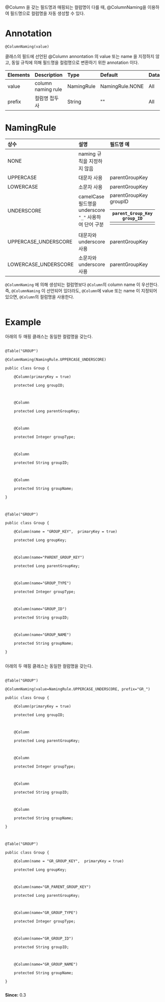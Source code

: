 @Column 을 갖는 필드명과 매핑되는 컬럼명이 다를 때, @ColumnNaming을 이용하여 필드명으로 컬럼명을 자동 생성할 수 있다.

# Annotation #

```
@ColumnNaming(value)
```

클래스의 필드에 선언된 @Column annontation 의 value 또는 name 을 지정하지 않고, 동일 규칙에 의해 필드명을 컬럼명으로 변환하기 위한 annotation 이다.

| Elements | Description | Type | Default | Database |
|:---------|:------------|:-----|:--------|:---------|
| value    | column naming rule | NamingRule | NamingRule.NONE | All      |
| prefix   | 컬럼명 접두사 | String | ""      | All      |

# NamingRule #

| 상수 | 설명 | 필드명 예 | 생성 컬럼명 |
|:-------|:-------|:--------------|:-----------------|
| NONE   | naming 규칙을 지정하지 않음 |               |                  |
| UPPERCASE | 대문자 사용 | parentGroupKey | PARENTGROUPKEY   |
| LOWERCASE | 소문자 사용 | parentGroupKey | parentgroupkey   |
| UNDERSCORE | camelCase 필드명을 underscore `"_"` 사용하여 단어 구분 | parentGroupKey<br>groupID <table><thead><th> <code>parent_Group_Key</code><br><code>group_ID</code> </th></thead><tbody>
<tr><td> UPPERCASE_UNDERSCORE </td><td> 대문자와 underscore 사용 </td><td> parentGroupKey </td><td> PARENT_GROUP_KEY </td></tr>
<tr><td> LOWERCASE_UNDERSCORE </td><td> 소문자와 underscore 사용 </td><td> parentGroupKey </td><td> parent_group_key </td></tr></tbody></table>

<code>@ColumnNaming</code> 에 의해 생성되는 컬럼명보다 <code>@Column</code>의 column name 이 우선한다. 즉, <code>@ColumnNaming</code> 이 선언되어 있더라도, <code>@Column</code>에 value 또는 name 이 지정되어 있으면, <code>@Column</code>의 컬럼명을 사용한다.<br>
<br>
<h1>Example</h1>

아래의 두 매핑 클래스는 동일한 컬럼명을 갖는다.<br>
<br>
<pre><code>@Table("GROUP")<br>
@ColumnNaming(NamingRule.UPPERCASE_UNDERSCORE)<br>
public class Group {<br>
	@Column(primaryKey = true)<br>
	protected Long groupID;<br>
<br>
	@Column<br>
	protected Long parentGroupKey;<br>
<br>
	@Column<br>
	protected Integer groupType;<br>
<br>
	@Column<br>
	protected String groupID;<br>
<br>
	@Column<br>
	protected String groupName;<br>
}<br>
<br>
@Table("GROUP")<br>
public class Group {<br>
	@Column(name = "GROUP_KEY",  primaryKey = true)<br>
	protected Long groupKey;<br>
<br>
	@Column(name="PARENT_GROUP_KEY")<br>
	protected Long parentGroupKey;<br>
	<br>
	@Column(name="GROUP_TYPE")<br>
	protected Integer groupType;<br>
		<br>
	@Column(name="GROUP_ID")<br>
	protected String groupID;<br>
	<br>
	@Column(name="GROUP_NAME")<br>
	protected String groupName;<br>
}<br>
</code></pre>

아래의 두 매핑 클래스는 동일한 컬럼명을 갖는다.<br>
<br>
<pre><code>@Table("GROUP")<br>
@ColumnNaming(value=NamingRule.UPPERCASE_UNDERSCORE, prefix="GR_")<br>
public class Group {<br>
	@Column(primaryKey = true)<br>
	protected Long groupID;<br>
<br>
	@Column<br>
	protected Long parentGroupKey;<br>
<br>
	@Column<br>
	protected Integer groupType;<br>
<br>
	@Column<br>
	protected String groupID;<br>
<br>
	@Column<br>
	protected String groupName;<br>
}<br>
<br>
@Table("GROUP")<br>
public class Group {<br>
	@Column(name = "GR_GROUP_KEY",  primaryKey = true)<br>
	protected Long groupKey;<br>
<br>
	@Column(name="GR_PARENT_GROUP_KEY")<br>
	protected Long parentGroupKey;<br>
	<br>
	@Column(name="GR_GROUP_TYPE")<br>
	protected Integer groupType;<br>
		<br>
	@Column(name="GR_GROUP_ID")<br>
	protected String groupID;<br>
	<br>
	@Column(name="GR_GROUP_NAME")<br>
	protected String groupName;<br>
}<br>
</code></pre>

<b>Since:</b> 0.3